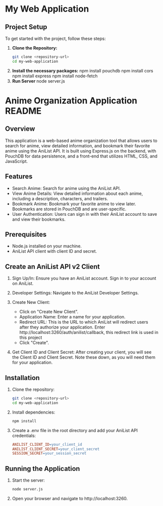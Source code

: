 # My Web Application
## Project Setup
To get started with the project, follow these steps:
1. **Clone the Repository:**
   ```sh
   git clone <repository-url>
   cd my-web-application
2. **Install the necessary packages:**
   npm install pouchdb
   npm install cors
   npm install express
   npm install node-fetch
3. **Run Server**
   node server.js



# Anime Organization Application README
## Overview

   This application is a web-based anime organization tool that allows users to search for anime, view detailed information, and bookmark their favorite anime using the AniList API. It is built using Express.js on the backend, with PouchDB for data persistence, and a front-end that utilizes HTML, CSS, and JavaScript.

## Features
   - Search Anime: Search for anime using the AniList API.
   - View Anime Details: View detailed information about each anime, including a description, characters, and trailers.
   - Bookmark Anime: Bookmark your favorite anime to view later. Bookmarks are stored in PouchDB and are user-specific.
   - User Authentication: Users can sign in with their AniList account to save and view their bookmarks.
## Prerequisites
   - Node.js installed on your machine.
   - AniList API client with client ID and secret.
## Create an AniList API v2 Client
   1. Sign Up/In: Ensure you have an AniList account. Sign in to your account on AniList.

   2. Developer Settings: Navigate to the AniList Developer Settings.

   3. Create New Client:

      - Click on "Create New Client".
      - Application Name: Enter a name for your application.
      - Redirect URL: This is the URL to which AniList will redirect users after they authorize your application. Enter http://localhost:3260/auth/anilist/callback, this   redirect link is used in this project
      - Click "Create".

   4. Get Client ID and Client Secret: After creating your client, you will see the Client ID and Client Secret. Note these down, as you will need them for your application.

## Installation
1. Clone the repository:

   ```sh
   git clone <repository-url>
   cd my-web-application
   
2. Install dependencies:

   ```sh
   npm install

3. Create a .env file in the root directory and add your AniList API credentials:

   ```makefile
   ANILIST_CLIENT_ID=your_client_id
   ANILIST_CLIENT_SECRET=your_client_secret
   SESSION_SECRET=your_session_secret

## Running the Application
1. Start the server:

   ```sh
   node server.js

2. Open your browser and navigate to http://localhost:3260.